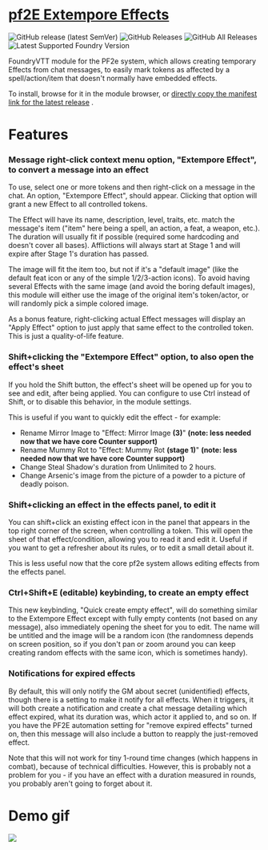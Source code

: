 # [pf2E Extempore Effects](https://foundryvtt.com/packages/pf2e-extempore-effects/)

![GitHub release (latest SemVer)](https://img.shields.io/github/v/release/shemetz/pf2e-extempore-effects?style=for-the-badge)
![GitHub Releases](https://img.shields.io/github/downloads/shemetz/pf2e-extempore-effects/latest/total?style=for-the-badge)
![GitHub All Releases](https://img.shields.io/github/downloads/shemetz/pf2e-extempore-effects/total?style=for-the-badge&label=Downloads+total)
![Latest Supported Foundry Version](https://img.shields.io/endpoint?url=https://foundryshields.com/version?url=https://github.com/shemetz/pf2e-extempore-effects/raw/master/module.json)

FoundryVTT module for the PF2e system, which allows creating temporary Effects from chat messages, to easily mark tokens
as affected by a spell/action/item that doesn't normally have embedded effects.

To install, browse for it in the module browser,
or [directly copy the manifest link for the latest release](https://github.com/shemetz/pf2e-extempore-effects/releases/latest/download/module.json)
.

# Features

### Message right-click context menu option, "Extempore Effect", to convert a message into an effect
To use, select one or more tokens and then right-click on a message in the chat. An option, "Extempore Effect", should
appear. Clicking that option will grant a new Effect to all controlled tokens.

The Effect will have its name, description, level, traits, etc. match the message's item ("item" here being a spell,
an action, a feat, a weapon, etc.). The duration will usually fit if possible (required some hardcoding and doesn't
cover all bases).  Afflictions will always start at Stage 1 and will expire after Stage 1's duration has passed.

The image will fit the item too, but not if it's a "default image" (like the default feat icon or
any of the simple 1/2/3-action icons). To avoid having several Effects with the same image (and avoid the boring
default images), this module will either use the image of the original item's token/actor, or will randomly pick a
simple colored image.

As a bonus feature, right-clicking actual Effect messages will display an "Apply Effect" option to just apply that same
effect to the controlled token. This is just a quality-of-life feature.

### Shift+clicking the "Extempore Effect" option, to also open the effect's sheet
If you hold the Shift button, the effect's sheet will be opened up for you to see and edit, after being applied.
You can configure to use Ctrl instead of Shift, or to disable this behavior, in the module settings.

This is useful if you want to quickly edit the effect - for example:

- Rename Mirror Image to "Effect: Mirror Image **(3)**" **(note:  less needed now that we have core Counter support)**
- Rename Mummy Rot to "Effect: Mummy Rot **(stage 1)**" **(note:  less needed now that we have core Counter support)**
- Change Steal Shadow's duration from Unlimited to 2 hours.
- Change Arsenic's image from the picture of a powder to a picture of deadly poison.

### Shift+clicking an effect in the effects panel, to edit it
You can shift+click an existing effect icon in the panel that appears in the top right corner of the screen, when
controlling a token.  This will open the sheet of that effect/condition, allowing you to read it and edit it.  Useful if
you want to get a refresher about its rules, or to edit a small detail about it.

This is less useful now that the core pf2e system allows editing effects from the effects panel.

### Ctrl+Shift+E (editable) keybinding, to create an empty effect
This new keybinding, "Quick create empty effect", will do something similar to the Extempore Effect except with fully
empty contents (not based on any message), also immediately opening the sheet for you to edit.  The name will be
untitled and the image will be a random icon (the randomness depends on screen position, so if you don't pan or zoom
around you can keep creating random effects with the same icon, which is sometimes handy).

### Notifications for expired effects
By default, this will only notify the GM about secret (unidentified) effects, though there is a setting to make it
notify for all effects. When it triggers, it will both create a notification and create a chat message detailing which
effect expired, what its duration was, which actor it applied to, and so on.  If you have the PF2E automation setting
for "remove expired effects" turned on, then this message will also include a button to reapply the just-removed effect.

Note that this will not work for tiny 1-round time changes (which happens in combat), because of technical difficulties.
However, this is probably not a problem for you - if you have an effect with a duration measured in rounds, you probably
aren't going to forget about it.


# Demo gif

![](metadata/ee_demo_3.gif)

